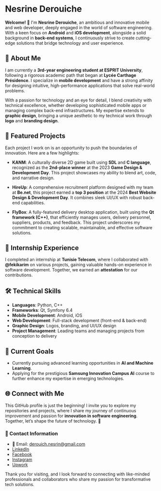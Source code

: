 # Nesrine Derouiche

**Welcome!** 👋 I'm **Nesrine Derouiche**, an ambitious and innovative mobile and web developer, deeply engaged in the world of software engineering. With a keen focus on **Android** and **iOS development**, alongside a solid background in **back-end systems**, I continuously strive to create cutting-edge solutions that bridge technology and user experience.

## 🌟 About Me
I am currently a **3rd-year engineering student at ESPRIT University**, following a rigorous academic path that began at **Lycée Carthage Présidence**. I specialize in **mobile development** and have a strong affinity for designing intuitive, high-performance applications that solve real-world problems.

With a passion for technology and an eye for detail, I blend creativity with technical excellence, whether developing sophisticated mobile apps or managing complex back-end infrastructures. My expertise extends to **graphic design**, bringing a unique aesthetic to my technical work through **logo** and **branding design**.

## 💼 Featured Projects
Each project I work on is an opportunity to push the boundaries of innovation. Here are a few highlights:

- **KANM**: A culturally diverse 2D game built using **SDL** and **C language**, recognized as the **2nd-place winner** at the 2023 **Game Design & Development Day**. This project showcases my ability to blend art, code, and narrative design.
  
- **HireUp**: A comprehensive recruitment platform designed with my team at **Be.net**, this project earned a **top 3 position** at the 2024 **Best Website Design & Development Day**. It combines sleek UI/UX with robust back-end capabilities.
  
- **FlyBox**: A fully-featured delivery desktop application, built using the **Qt framework (C++)**, that efficiently manages users, delivery personnel, suppliers, products, and feedback. This project underscores my commitment to creating scalable, maintainable, and effective software solutions.

## 💼 Internship Experience
I completed an internship at **Tunisie Telecom**, where I collaborated with **@fekikarim** on various projects, gaining valuable hands-on experience in software development. Together, we earned an **attestation** for our contributions.

## 🛠️ Technical Skills
- **Languages**: Python, C++
- **Frameworks**: Qt, Symfony 6.4
- **Mobile Development**: Android, iOS
- **Web Development**: Full-stack development (front-end & back-end)
- **Graphic Design**: Logos, branding, and UI/UX design
- **Project Management**: Leading teams and managing projects from conception to delivery

## 🎯 Current Goals
- Currently pursuing advanced learning opportunities in **AI and Machine Learning**.
- Applying for the prestigious **Samsung Innovation Campus AI** course to further enhance my expertise in emerging technologies.

## 🌐 Connect with Me
This GitHub profile is just the beginning! I invite you to explore my repositories and projects, where I share my journey of continuous improvement and passion for **innovation in software engineering**. Together, let’s shape the future of technology. 🚀

### 📱 Contact Information
- 📧 Email: [derouich.nesrin@gmail.com](mailto:derouich.nesrin@gmail.com)
- [LinkedIn](https://www.linkedin.com/in/nesrine-derouiche)
- [Facebook](https://www.facebook.com/derouiche.nesrine)
- [Instagram](https://www.instagram.com/derouiche.nesrine/)
- [Upwork](https://www.upwork.com/freelancers/~01f1eea39210f8d4cf?mp_source=share)

Thank you for visiting, and I look forward to connecting with like-minded professionals and collaborators who share my passion for transformative tech solutions.
